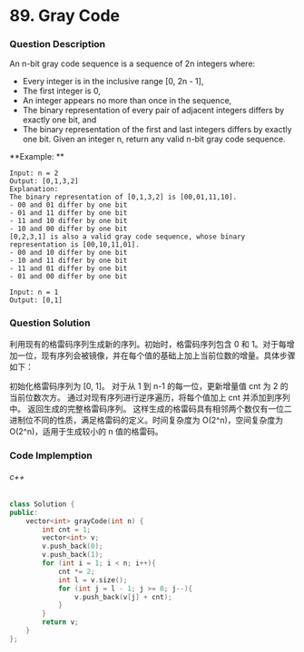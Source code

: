 # 89. Gray Code

### Question Description

An n-bit gray code sequence is a sequence of 2n integers where:

- Every integer is in the inclusive range [0, 2n - 1],
- The first integer is 0,
- An integer appears no more than once in the sequence,
- The binary representation of every pair of adjacent integers differs by exactly one bit, and
- The binary representation of the first and last integers differs by exactly one bit.
Given an integer n, return any valid n-bit gray code sequence.

**Example: **

```
Input: n = 2
Output: [0,1,3,2]
Explanation:
The binary representation of [0,1,3,2] is [00,01,11,10].
- 00 and 01 differ by one bit
- 01 and 11 differ by one bit
- 11 and 10 differ by one bit
- 10 and 00 differ by one bit
[0,2,3,1] is also a valid gray code sequence, whose binary representation is [00,10,11,01].
- 00 and 10 differ by one bit
- 10 and 11 differ by one bit
- 11 and 01 differ by one bit
- 01 and 00 differ by one bit
```

```
Input: n = 1
Output: [0,1]
```

### Question Solution

利用现有的格雷码序列生成新的序列。初始时，格雷码序列包含 0 和 1。对于每增加一位，现有序列会被镜像，并在每个值的基础上加上当前位数的增量。具体步骤如下：

初始化格雷码序列为 [0, 1]。
对于从 1 到 n-1 的每一位，更新增量值 cnt 为 2 的当前位数次方。
通过对现有序列进行逆序遍历，将每个值加上 cnt 并添加到序列中。
返回生成的完整格雷码序列。
这样生成的格雷码具有相邻两个数仅有一位二进制位不同的性质，满足格雷码的定义。时间复杂度为 O(2^n)，空间复杂度为 O(2^n)，适用于生成较小的 n 值的格雷码。

### Code Implemption

###### c++

```c++
class Solution {
public:
    vector<int> grayCode(int n) {
        int cnt = 1;
        vector<int> v;
        v.push_back(0);
        v.push_back(1);
        for (int i = 1; i < n; i++){
            cnt *= 2;
            int l = v.size();
            for (int j = l - 1; j >= 0; j--){
                v.push_back(v[j] + cnt);
            }
        }
        return v;
    }
};
```